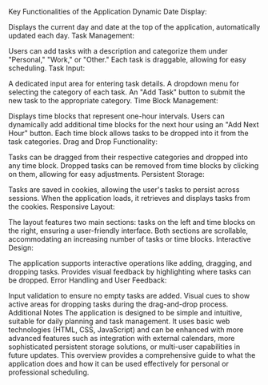 Key Functionalities of the Application
Dynamic Date Display:

Displays the current day and date at the top of the application, automatically updated each day.
Task Management:

Users can add tasks with a description and categorize them under "Personal," "Work," or "Other."
Each task is draggable, allowing for easy scheduling.
Task Input:

A dedicated input area for entering task details.
A dropdown menu for selecting the category of each task.
An "Add Task" button to submit the new task to the appropriate category.
Time Block Management:

Displays time blocks that represent one-hour intervals.
Users can dynamically add additional time blocks for the next hour using an "Add Next Hour" button.
Each time block allows tasks to be dropped into it from the task categories.
Drag and Drop Functionality:

Tasks can be dragged from their respective categories and dropped into any time block.
Dropped tasks can be removed from time blocks by clicking on them, allowing for easy adjustments.
Persistent Storage:

Tasks are saved in cookies, allowing the user's tasks to persist across sessions.
When the application loads, it retrieves and displays tasks from the cookies.
Responsive Layout:

The layout features two main sections: tasks on the left and time blocks on the right, ensuring a user-friendly interface.
Both sections are scrollable, accommodating an increasing number of tasks or time blocks.
Interactive Design:

The application supports interactive operations like adding, dragging, and dropping tasks.
Provides visual feedback by highlighting where tasks can be dropped.
Error Handling and User Feedback:

Input validation to ensure no empty tasks are added.
Visual cues to show active areas for dropping tasks during the drag-and-drop process.
Additional Notes
The application is designed to be simple and intuitive, suitable for daily planning and task management.
It uses basic web technologies (HTML, CSS, JavaScript) and can be enhanced with more advanced features such as integration with external calendars, more sophisticated persistent storage solutions, or multi-user capabilities in future updates.
This overview provides a comprehensive guide to what the application does and how it can be used effectively for personal or professional scheduling.
